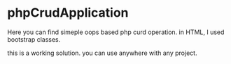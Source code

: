 # phpCrudApplication

Here you can find simeple oops based php curd operation. in HTML, I used bootstrap classes. 

this is a working solution. you can use anywhere with any project. 